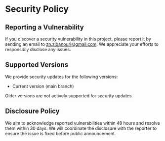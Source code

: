 # Security Policy

## Reporting a Vulnerability

If you discover a security vulnerability in this project, please report it by sending an email to [zn.zibanouri@gmail.com](mailto:zn.zibanouri@gmail.com). We appreciate your efforts to responsibly disclose any issues.

## Supported Versions

We provide security updates for the following versions:

- Current version (main branch)

Older versions are not actively supported for security updates.

## Disclosure Policy

We aim to acknowledge reported vulnerabilities within 48 hours and resolve them within 30 days. We will coordinate the disclosure with the reporter to ensure the issue is fixed before public announcement.